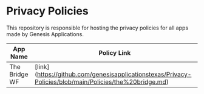 # Privacy Policies 

This repository is responsible for hosting the privacy policies for all apps made by Genesis Applications.  

| App Name | Policy Link |
| ----------- | ----------- |
| The Bridge WF | [link] (https://github.com/genesisapplicationstexas/Privacy-Policies/blob/main/Policies/the%20bridge.md) |

